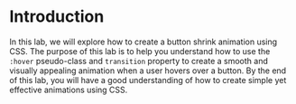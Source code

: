# Introduction

In this lab, we will explore how to create a button shrink animation using CSS. The purpose of this lab is to help you understand how to use the `:hover` pseudo-class and `transition` property to create a smooth and visually appealing animation when a user hovers over a button. By the end of this lab, you will have a good understanding of how to create simple yet effective animations using CSS.
